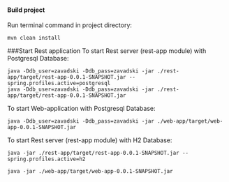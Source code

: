 #### Build project
Run terminal command in project directory:
```
mvn clean install
``` 

###Start Rest application
To start Rest server (rest-app module) with Postgresql Database:
```
java -Ddb_user=zavadski -Ddb_pass=zavadski -jar ./rest-app/target/rest-app-0.0.1-SNAPSHOT.jar --spring.profiles.active=postgresql
java -Ddb_user=zavadski -Ddb_pass=zavadski -jar ./rest-app/target/rest-app-0.0.1-SNAPSHOT.jar
```
To start Web-application with Postgresql Database:
```
java -Ddb_user=zavadski -Ddb_pass=zavadski -jar ./web-app/target/web-app-0.0.1-SNAPSHOT.jar
```



To start Rest server (rest-app module) with H2 Database:
```
java -jar ./rest-app/target/rest-app-0.0.1-SNAPSHOT.jar --spring.profiles.active=h2
```
```
java -jar ./web-app/target/web-app-0.0.1-SNAPSHOT.jar
```